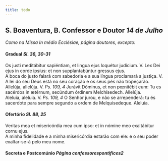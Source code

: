 ```yaml
---
title: todo
---
```

<h2 class="text-center">S. Boaventura, B. Confessor e Doutor <em>14 de Julho</em></h2>

<em>Como na Missa In médio Ecclésiae, página doutores, excepto:</em>

<h4 class="text-center">Gradual <em>Sl. 36, 30-31</em></h4>
<div class="container-fluid">
<div class="row">
<div class="dropcap text-justify">
Os justi meditábitur sapiéntiam, et lingua ejus loquétur judícium. V. Lex Dei ejus in corde ipsíus: et non supplantabúntur gressus ejus.
</div>
<div class="dropcap text-justify">
A boca do justo falará com sabedoria e a sua língua proclamará a justiça. V. A lei do seu Deus está no seu coração e os seus pés não tropeçarão.
</div>
<div class="text-justify">
Allelúja, allelúja. V. <em>Ps. 109, 4</em> Jurávit Dóminus, et non pœnitébit eum: Tu es sacérdos in ætérnum, secúndum órdinem Melchísedech. Allelúja.
</div>
<div class="text-justify">
Aleluia, aleluia. V. <em>Ps. 109, 4</em> O Senhor jurou, e não se arrependerá: tu és sacerdote para sempre segundo a ordem de Melquisedeque. Aleluia.
</div>
</div>
</div>

<h4 class="text-center">Ofertório <em>Sl. 88, 25</em></h4>
<div class="container-fluid">
<div class="row">
<div class="dropcap text-justify">
Veritas mea et misericórdia mea cum ipso: et in nómine meo exaltábitur cornu ejus.
</div>
<div class="dropcap text-justify">
A minha fidelidade e a minha misericórdia estarão com ele: e o seu poder exaltar-se-á pelo meu nome.
</div>
</div>
</div>

<h4 class="text-center">Secreta e Postcomúnio <em>Página confessorespontifices2</em></h4>
